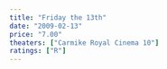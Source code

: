 ```yaml
---
title: "Friday the 13th"
date: "2009-02-13"
price: "7.00"
theaters: ["Carmike Royal Cinema 10"]
ratings: ["R"]
---
```

